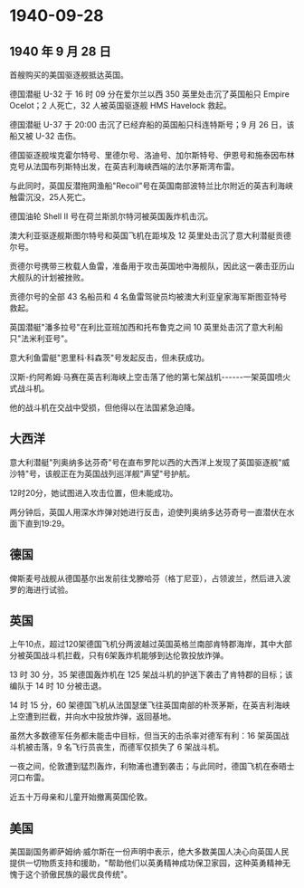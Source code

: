 # 1940-09-28

## 1940 年 9 月 28 日

首艘购买的美国驱逐舰抵达英国。

德国潜艇 U-32 于 16 时 09 分在爱尔兰以西 350 英里处击沉了英国船只 Empire
Ocelot；2 人死亡，32 人被英国驱逐舰 HMS Havelock 救起。

德国潜艇 U-37 于 20:00 击沉了已经弃船的英国船只科连特斯号；9 月 26
日，该船又被 U-32 击伤。

德国驱逐舰埃克霍尔特号、里德尔号、洛迪号、加尔斯特号、伊恩号和施泰因布林克号从法国布列斯特出发，在英吉利海峡西端的法尔茅斯湾布雷。

与此同时，英国反潜拖网渔船"Recoil"号在英国南部波特兰比尔附近的英吉利海峡触雷沉没，25人死亡。

德国油轮 Shell II 号在荷兰斯凯尔特河被英国轰炸机击沉。

澳大利亚驱逐舰斯图尔特号和英国飞机在距埃及 12
英里处击沉了意大利潜艇贡德尔号。

贡德尔号携带三枚载人鱼雷，准备用于攻击英国地中海舰队，因此这一袭击亚历山大舰队的计划被挫败。

贡德尔号的全部 43 名船员和 4
名鱼雷驾驶员均被澳大利亚皇家海军斯图亚特号救起。

英国潜艇"潘多拉号"在利比亚班加西和托布鲁克之间 10
英里处击沉了意大利船只"法米利亚号"。

意大利鱼雷艇"恩里科·科森茨"号发起反击，但未获成功。

汉斯-约阿希姆·马赛在英吉利海峡上空击落了他的第七架战机------一架英国喷火式战斗机。

他的战斗机在交战中受损，但他得以在法国紧急迫降。

## 大西洋

意大利潜艇"列奥纳多达芬奇"号在直布罗陀以西的大西洋上发现了英国驱逐舰"威沙特"号，该舰正在为英国战列巡洋舰"声望"号护航。

12时20分，她试图进入攻击位置，但未能成功。

两分钟后，英国人用深水炸弹对她进行反击，迫使列奥纳多达芬奇号一直潜伏在水面下直到19:29。

## 德国

俾斯麦号战舰从德国基尔出发前往戈滕哈芬（格丁尼亚），占领波兰，然后进入波罗的海进行试验。

## 英国

上午10点，超过120架德国飞机分两波越过英国英格兰南部肯特郡海岸，其中大部分被英国战斗机拦截，只有6架轰炸机能够到达伦敦投放炸弹。

13 时 30 分，35 架德国轰炸机在 125
架战斗机的护送下袭击了肯特郡的目标；该编队于 14 时 10 分被击退。

14 时 15 分，60
架德国飞机从法国瑟堡飞往英国南部的朴茨茅斯，在英吉利海峡上空遭到拦截，并向水中投放炸弹，返回基地。

虽然大多数德军任务都未能击中目标，但当天的击杀率对德军有利：16
架英国战斗机被击落，9 名飞行员丧生，而德军仅损失了 6 架战斗机。

一夜之间，伦敦遭到猛烈轰炸，利物浦也遭到袭击；与此同时，德国飞机在泰晤士河口布雷。

近五十万母亲和儿童开始撤离英国伦敦。

## 美国

美国副国务卿萨姆纳·威尔斯在一份声明中表示，绝大多数美国人决心向英国人民提供一切物质支持和援助，"帮助他们以英勇精神成功保卫家园，这种英勇精神无愧于这个骄傲民族的最优良传统"。

